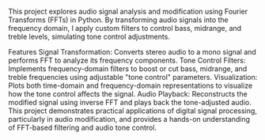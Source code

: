 This project explores audio signal analysis and modification using Fourier Transforms (FFTs) in Python. By transforming audio signals into the frequency domain, I apply custom filters to control bass, midrange, and treble levels, simulating tone control adjustments.

Features
Signal Transformation: Converts stereo audio to a mono signal and performs FFT to analyze its frequency components.
Tone Control Filters: Implements frequency-domain filters to boost or cut bass, midrange, and treble frequencies using adjustable "tone control" parameters.
Visualization: Plots both time-domain and frequency-domain representations to visualize how the tone control affects the signal.
Audio Playback: Reconstructs the modified signal using inverse FFT and plays back the tone-adjusted audio.
This project demonstrates practical applications of digital signal processing, particularly in audio modification, and provides a hands-on understanding of FFT-based filtering and audio tone control.
